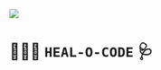 
<img src="https://github.com/charan2308/heal/blob/main/assets/Bannerfinal">

# 🧑🏻‍⚕️ `HEAL-O-CODE` 🩺
